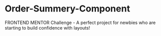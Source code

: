 # Order-Summery-Component
FRONTEND MENTOR Challenge - A perfect project for newbies who are starting to build confidence with layouts!
